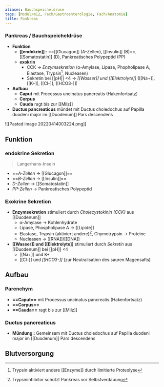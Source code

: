 ```yaml
---
aliases: Bauchspeicheldrüse
tags: [Modul/m12, Fach/Gastroenterologie, Fach/Anatomie]
title: Pankreas
---
```

### Pankreas / Bauchspeicheldrüse
- **Funktion**
	- **[[endokrin]]**:: ==[[Glucagon]] (A-Zellen), [[Insulin]] (B)==, [[Somatostatin]] (D), Pankreatisches Polypeptid (PP)
	- **exokrin**
		- CCK → *Enzymsekretion* (α-Amylase, Lipase, Phopholipase A, Elastase, Trypsin[^2], Nucleasen)
		- Sekretin bei [[pH]] <4 → *[[Wasser]] und [[Elektrolyte]]* ([[Na+]], [[K+]], [[Cl-]], [[HCO3-]])
- **Aufbau**
	- **Caput** mit Processus uncinatus pancreatis (Hakenfortsatz)
	- **Corpus**
	- **Cauda** ragt bis zur [[Milz]]
- **Ductus pancreaticus** mündet mit Ductus choledochus auf Papilla duodeni major im [[Duodenum]] Pars descendens

![[Pasted image 20220414003224.png]]


## Funktion
### endokrine Sekretion
> Langerhans-Inseln
- ==*A-Zellen* → [[Glucagon]]==
- ==*B-Zellen* → [[Insulin]]==
- *D-Zellen* → [[Somatostatin]]
- *PP-Zellen* → Pankreatisches Polypeptid
### Exokrine Sekretion
- **Enzymsekretion** stimuliert durch *Cholecystokinin (CCK)* aus [[Duodenum]]
	- α-Amylase → Kohlenhydrate
	- Lipase, Phospholipase A → [[Lipide]]
	- Elastase, Trypsin (aktiviert andere)[^1], Chymotrypsin → Proteine
	- Nucleasen → [[RNA]]/[[DNA]]
- **[[Wasser]] und [[Elektrolyte]]** stimuliert durch *Sekretin* aus [[Duodenum]] bei [[pH]] <4
	- [[Na+]] und K+
	- [[Cl-]] und *[[HCO3-]]* (zur Neutralisation des sauren Magensafts)
## Aufbau
### Parenchym
- **==Caput==** mit Processus uncinatus pancreatis (Hakenfortsatz)
- **==Corpus==**
- **==Cauda==** ragt bis zur [[Milz]]
### Ductus pancreaticus
- **Mündung**:: Gemeinsam mit Ductus choledochus auf Papilla duodeni major im [[Duodenum]] Pars descendens
## Blutversorgung

[^1]: Trypsininhibitor schützt Pankreas vor Selbstverdauung
[^2]: Trypsin aktiviert andere [[Enzyme]] durch limitierte Proteolyse